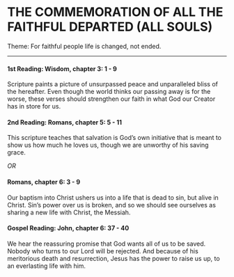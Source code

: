 # THE COMMEMORATION OF ALL THE FAITHFUL DEPARTED (ALL SOULS)
Theme: For faithful people life is changed, not ended.

---

#### 1st Reading: Wisdom, chapter 3: 1 - 9

Scripture paints a picture of unsurpassed peace and unparalleled bliss of the hereafter. Even though the world thinks our passing away is for the worse, these verses should strengthen our faith in what God our Creator has in store for us.

#### 2nd Reading: Romans, chapter 5: 5 - 11

This scripture teaches that salvation is God’s own initiative that is meant to show us how much he loves us, though we are unworthy of his saving grace.

_OR_

#### Romans, chapter 6: 3 - 9

Our baptism into Christ ushers us into a life that is dead to sin, but alive in Christ. Sin’s power over us is broken, and so we should see ourselves as sharing a new life with Christ, the Messiah.

#### Gospel Reading: John, chapter 6: 37 - 40

We hear the reassuring promise that God wants all of us to be saved. Nobody who turns to our Lord will be rejected. And because of his meritorious death and resurrection, Jesus has the power to raise us up, to an everlasting life with him.